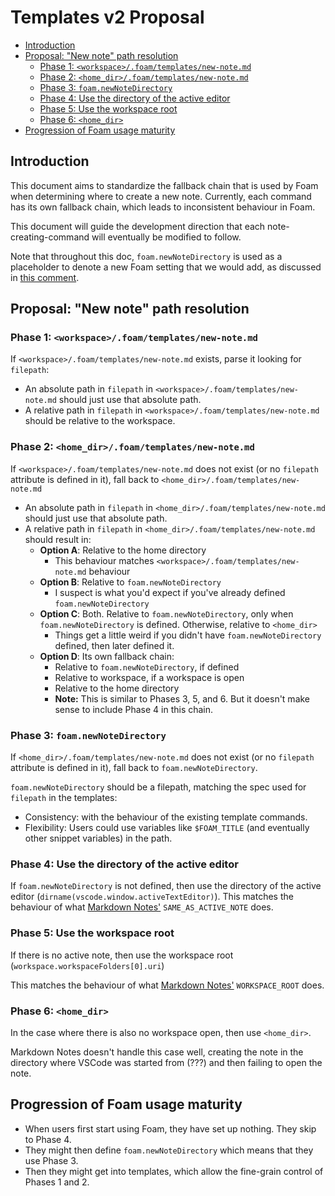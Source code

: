 # Templates v2 Proposal <!-- omit in TOC -->

- [Introduction](#introduction)
- [Proposal: "New note" path resolution](#proposal-new-note-path-resolution)
  - [Phase 1: `<workspace>/.foam/templates/new-note.md`](#phase-1-workspacefoamtemplatesnew-notemd)
  - [Phase 2: `<home_dir>/.foam/templates/new-note.md`](#phase-2-home_dirfoamtemplatesnew-notemd)
  - [Phase 3: `foam.newNoteDirectory`](#phase-3-foamnewnotedirectory)
  - [Phase 4: Use the directory of the active editor](#phase-4-use-the-directory-of-the-active-editor)
  - [Phase 5: Use the workspace root](#phase-5-use-the-workspace-root)
  - [Phase 6: `<home_dir>`](#phase-6-home_dir)
- [Progression of Foam usage maturity](#progression-of-foam-usage-maturity)

## Introduction

This document aims to standardize the fallback chain that is used by Foam when determining where to create a new note.
Currently, each command has its own fallback chain, which leads to inconsistent behaviour in Foam.

This document will guide the development direction that each note-creating-command will eventually be modified to follow.

Note that throughout this doc, `foam.newNoteDirectory` is used as a placeholder to denote a new Foam setting that we would add, as discussed in [this comment](https://github.com/foambubble/foam/issues/670#issuecomment-860184377).

## Proposal: "New note" path resolution

### Phase 1: `<workspace>/.foam/templates/new-note.md`

If `<workspace>/.foam/templates/new-note.md` exists, parse it looking for `filepath`:

* An absolute path in `filepath` in `<workspace>/.foam/templates/new-note.md` should just use that absolute path.
* A relative path in `filepath` in `<workspace>/.foam/templates/new-note.md` should be relative to the workspace.

### Phase 2: `<home_dir>/.foam/templates/new-note.md`

If `<workspace>/.foam/templates/new-note.md` does not exist (or no `filepath` attribute is defined in it), fall back to `<home_dir>/.foam/templates/new-note.md`

* An absolute path in `filepath` in `<home_dir>/.foam/templates/new-note.md` should just use that absolute path.
* A relative path in `filepath` in `<home_dir>/.foam/templates/new-note.md` should result in:
  * **Option A**: Relative to the home directory
    * This behaviour matches `<workspace>/.foam/templates/new-note.md` behaviour
  * **Option B**: Relative to `foam.newNoteDirectory`
    * I suspect is what you'd expect if you've already defined `foam.newNoteDirectory`
  * **Option C**: Both. Relative to `foam.newNoteDirectory`, only when `foam.newNoteDirectory` is defined. Otherwise, relative to `<home_dir>`
    * Things get a little weird if you didn't have `foam.newNoteDirectory` defined, then later defined it.
  * **Option D**: Its own fallback chain:
    * Relative to `foam.newNoteDirectory`, if defined
    * Relative to workspace, if a workspace is open
    * Relative to the home directory
    * **Note:** This is similar to Phases 3, 5, and 6. But it doesn't make sense to include Phase 4 in this chain.

### Phase 3: `foam.newNoteDirectory`

If `<home_dir>/.foam/templates/new-note.md` does not exist (or no `filepath` attribute is defined in it), fall back to `foam.newNoteDirectory`.

`foam.newNoteDirectory` should be a filepath, matching the spec used for `filepath` in the templates:
  * Consistency: with the behaviour of the existing template commands.
  * Flexibility: Users could use variables like `$FOAM_TITLE` (and eventually other snippet variables) in the path.

### Phase 4: Use the directory of the active editor

If `foam.newNoteDirectory` is not defined, then use the directory of the active editor (`dirname(vscode.window.activeTextEditor)`).
This matches the behaviour of what [Markdown Notes'](https://marketplace.visualstudio.com/items?itemName=kortina.vscode-markdown-notes) `SAME_AS_ACTIVE_NOTE` does.

### Phase 5: Use the workspace root

If there is no active note, then use the workspace root (`workspace.workspaceFolders[0].uri`)

This matches the behaviour of what [Markdown Notes'](https://marketplace.visualstudio.com/items?itemName=kortina.vscode-markdown-notes) `WORKSPACE_ROOT` does.

### Phase 6: `<home_dir>`

In the case where there is also no workspace open, then use `<home_dir>`.

Markdown Notes doesn't handle this case well, creating the note in the directory where VSCode was started from (???) and then failing to open the note.

## Progression of Foam usage maturity

* When users first start using Foam, they have set up nothing. They skip to Phase 4.
* They might then define `foam.newNoteDirectory` which means that they use Phase 3.
* Then they might get into templates, which allow the fine-grain control of Phases 1 and 2.
